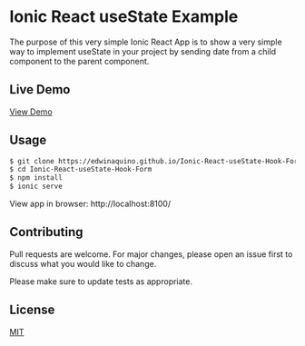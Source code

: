 # Ionic React useState Example

The purpose of this very simple Ionic React App is to show a very simple way to implement useState in your project by sending date from a child component to the parent component.

## Live Demo
[View Demo](https://edwinaquino.github.io/Ionic-React-useState-Hook-Form)

## Usage
```bash
$ git clone https://edwinaquino.github.io/Ionic-React-useState-Hook-Form.git
$ cd Ionic-React-useState-Hook-Form
$ npm install
$ ionic serve
```
View app in browser: http://localhost:8100/ 

## Contributing
Pull requests are welcome. For major changes, please open an issue first to discuss what you would like to change.

Please make sure to update tests as appropriate.

## License
[MIT](https://choosealicense.com/licenses/mit/)
